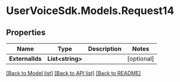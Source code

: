 # UserVoiceSdk.Models.Request14
## Properties

Name | Type | Description | Notes
------------ | ------------- | ------------- | -------------
**ExternalIds** | **List&lt;string&gt;** |  | [optional] 

[[Back to Model list]](../README.md#documentation-for-models) [[Back to API list]](../README.md#documentation-for-api-endpoints) [[Back to README]](../README.md)

